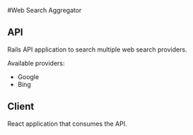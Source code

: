 #Web Search Aggregator

## API

Rails API application to search multiple web search providers.

Available providers:

* Google
* Bing

## Client

React application that consumes the API.
